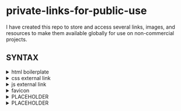 # private-links-for-public-use
I have created this repo to store and access several links, images, and resources to make them available globally for use on non-commercial projects.

## SYNTAX

<details><summary>html boilerplate</summary>
<br>
    `<!DOCTYPE html> <html lang="en">
    <meta charset="UTF-8" />
    <meta name="viewport" content="width=device-width, initial-scale=1.0" />
    <meta http-equiv="X-UA-Compatible" content="ie=edge" />
    <link rel="icon" href="jcgr_06.ico" type="image">
    <link rel="stylesheet" type="text/css" href="style.css">
    </head>
    <body>
    
    <script src="script.js"></script>
    </body>
    </html>`
</details>

<details><summary>css external link</summary>
<br>

`<link rel="stylesheet" type="text/css" href="style.css">`
</details>

<details><summary>js external link</summary>
<br>

`<script src="script.js"></script>`
</details>

<details><summary>
    favicon
    </summary>
<br>

`<link rel="icon" href="jcgr_06.ico" type="image">`
</details>

<details><summary>PLACEHOLDER</summary>

<br>

`PLACE LINK HERE`
</details>

<details><summary>PLACEHOLDER</summary>

<br>

`PLACE LINK HERE`
</details>

